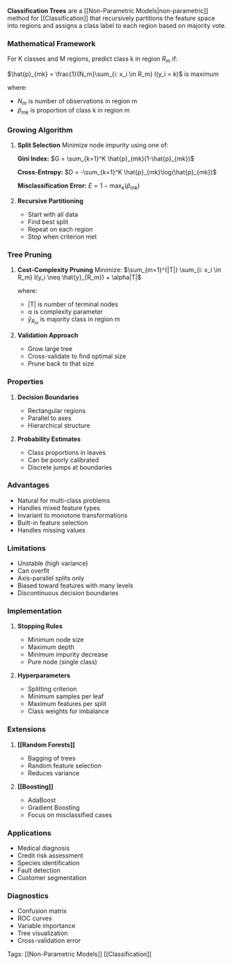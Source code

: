 **Classification Trees** are a [[Non-Parametric Models|non-parametric]] method for [[Classification]] that recursively partitions the feature space into regions and assigns a class label to each region based on majority vote.

### Mathematical Framework

For K classes and M regions, predict class k in region $R_m$ if:

$\hat{p}_{mk} = \frac{1}{N_m}\sum_{i: x_i \in R_m} I(y_i = k)$ is maximum

where:
- $N_m$ is number of observations in region m
- $\hat{p}_{mk}$ is proportion of class k in region m

### Growing Algorithm

1. **Split Selection**
   Minimize node impurity using one of:

   **Gini Index:**
   $G = \sum_{k=1}^K \hat{p}_{mk}(1-\hat{p}_{mk})$

   **Cross-Entropy:**
   $D = -\sum_{k=1}^K \hat{p}_{mk}\log(\hat{p}_{mk})$

   **Misclassification Error:**
   $E = 1 - \max_k(\hat{p}_{mk})$

2. **Recursive Partitioning**
   - Start with all data
   - Find best split
   - Repeat on each region
   - Stop when criterion met

### Tree Pruning

1. **Cost-Complexity Pruning**
   Minimize:
   $\sum_{m=1}^{|T|} \sum_{i: x_i \in R_m} I(y_i \neq \hat{y}_{R_m}) + \alpha|T|$

   where:
   - |T| is number of terminal nodes
   - α is complexity parameter
   - $\hat{y}_{R_m}$ is majority class in region m

2. **Validation Approach**
   - Grow large tree
   - Cross-validate to find optimal size
   - Prune back to that size

### Properties

1. **Decision Boundaries**
   - Rectangular regions
   - Parallel to axes
   - Hierarchical structure

2. **Probability Estimates**
   - Class proportions in leaves
   - Can be poorly calibrated
   - Discrete jumps at boundaries

### Advantages
- Natural for multi-class problems
- Handles mixed feature types
- Invariant to monotone transformations
- Built-in feature selection
- Handles missing values

### Limitations
- Unstable (high variance)
- Can overfit
- Axis-parallel splits only
- Biased toward features with many levels
- Discontinuous decision boundaries

### Implementation

1. **Stopping Rules**
   - Minimum node size
   - Maximum depth
   - Minimum impurity decrease
   - Pure node (single class)

2. **Hyperparameters**
   - Splitting criterion
   - Minimum samples per leaf
   - Maximum features per split
   - Class weights for imbalance

### Extensions

1. **[[Random Forests]]**
   - Bagging of trees
   - Random feature selection
   - Reduces variance

2. **[[Boosting]]**
   - AdaBoost
   - Gradient Boosting
   - Focus on misclassified cases

### Applications
- Medical diagnosis
- Credit risk assessment
- Species identification
- Fault detection
- Customer segmentation

### Diagnostics
- Confusion matrix
- ROC curves
- Variable importance
- Tree visualization
- Cross-validation error

Tags:
[[Non-Parametric Models]]
[[Classification]]
